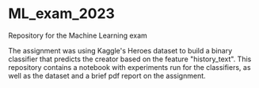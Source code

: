 # ML_exam_2023
Repository for the Machine Learning exam

The assignment was using Kaggle's Heroes dataset to build a binary classifier that predicts the creator based on the feature "history_text".
This repository contains a notebook with experiments run for the classifiers, as well as the dataset and a brief pdf report on the assignment.
